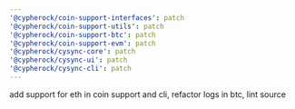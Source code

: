 ```yaml
---
'@cypherock/coin-support-interfaces': patch
'@cypherock/coin-support-utils': patch
'@cypherock/coin-support-btc': patch
'@cypherock/coin-support-evm': patch
'@cypherock/cysync-core': patch
'@cypherock/cysync-ui': patch
'@cypherock/cysync-cli': patch
---
```


add support for eth in coin support and cli, refactor logs in btc, lint source
